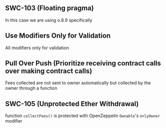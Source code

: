 ## SWC-103 (Floating pragma)
In this case we are using o.8.9 specifically

## Use Modifiers Only for Validation
All modifiers only for validation

## Pull Over Push (Prioritize receiving contract calls over making contract calls)
Fees collected are not sent to owner automatically but collected by the owner through a function

## SWC-105 (Unprotected Ether Withdrawal)
function `collectFees()` is protected with OpenZeppelin `Ownable`'s `onlyOwner` modifier